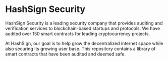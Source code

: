 # HashSign Security 

HashSign Security is a leading security company that provides auditing and verification services to blockchain-based startups and protocols. We have audited over 150 smart contracts for leading cryptocurrency projects.

At HashSign, our goal is to help grow the decentralized internet space while also securing its growing user base. This repository contains a library of smart contracts that have been audited and deemed safe. 
